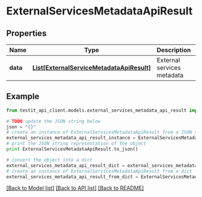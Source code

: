 # ExternalServicesMetadataApiResult


## Properties
Name | Type | Description | Notes
------------ | ------------- | ------------- | -------------
**data** | [**List[ExternalServiceMetadataApiResult]**](ExternalServiceMetadataApiResult.md) | External services metadata | 

## Example

```python
from testit_api_client.models.external_services_metadata_api_result import ExternalServicesMetadataApiResult

# TODO update the JSON string below
json = "{}"
# create an instance of ExternalServicesMetadataApiResult from a JSON string
external_services_metadata_api_result_instance = ExternalServicesMetadataApiResult.from_json(json)
# print the JSON string representation of the object
print ExternalServicesMetadataApiResult.to_json()

# convert the object into a dict
external_services_metadata_api_result_dict = external_services_metadata_api_result_instance.to_dict()
# create an instance of ExternalServicesMetadataApiResult from a dict
external_services_metadata_api_result_from_dict = ExternalServicesMetadataApiResult.from_dict(external_services_metadata_api_result_dict)
```
[[Back to Model list]](../README.md#documentation-for-models) [[Back to API list]](../README.md#documentation-for-api-endpoints) [[Back to README]](../README.md)


